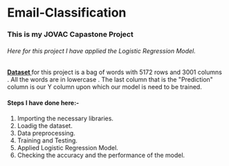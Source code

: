 # Email-Classification

<h3> This is my JOVAC Capastone Project </h3>

<h6> Here for this project I have applied the Logistic Regression Model. </h6>

<p><U><b> Dataset </b></U> for this project is a bag of words with 5172 rows and 3001 columns . All the words are in lowercase . The last column that is the "Prediction" column is our Y column upon which our model is need to be trained. </p>

<h4> Steps I have done here:- </h4>
<ol> <li> Importing the necessary libraries. </li>
  <li> Loadig the dataset. </li>
  <li> Data preprocessing. </li>
  <li> Training and Testing. </li>
  <li> Applied Logistic Regression Model. </li>
  <li> Checking the accuracy and the performance of the model. </li>
</ol>






































